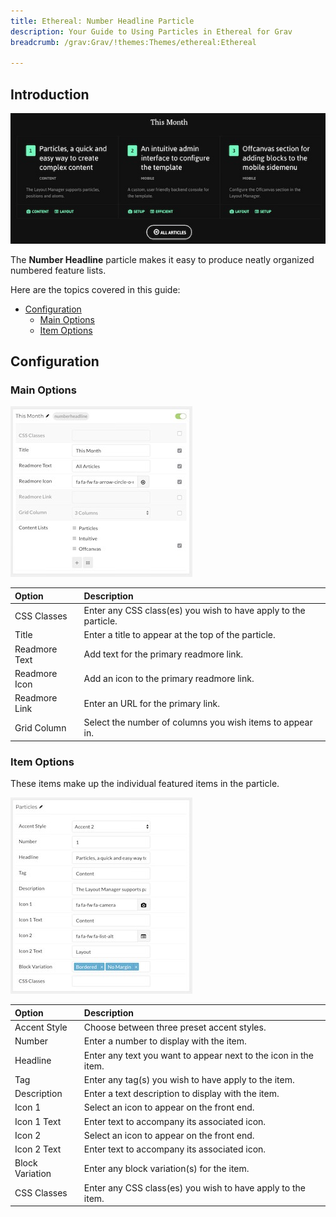 ```yaml
---
title: Ethereal: Number Headline Particle
description: Your Guide to Using Particles in Ethereal for Grav
breadcrumb: /grav:Grav/!themes:Themes/ethereal:Ethereal

---
```


## Introduction

![](assets/particle_numberheadline1.jpeg)

The **Number Headline** particle makes it easy to produce neatly organized numbered feature lists.

Here are the topics covered in this guide:

* [Configuration](#configuration)
    - [Main Options](#main-options)
    - [Item Options](#item-options)

## Configuration

### Main Options 

![](assets/particle_numberheadline2.jpeg)


| Option        | Description                                                     |
| :-----        | :-----                                                          |
| CSS Classes   | Enter any CSS class(es) you wish to have apply to the particle. |
| Title         | Enter a title to appear at the top of the particle.             |
| Readmore Text | Add text for the primary readmore link.                         |
| Readmore Icon | Add an icon to the primary readmore link.                       |
| Readmore Link | Enter an URL for the primary link.                              |
| Grid Column   | Select the number of columns you wish items to appear in.       |

### Item Options

These items make up the individual featured items in the particle.

![](assets/particle_numberheadline3.jpeg)

| Option          | Description                                                     |
| :-----          | :-----                                                          |
| Accent Style    | Choose between three preset accent styles.                      |
| Number          | Enter a number to display with the item.                        |
| Headline        | Enter any text you want to appear next to the icon in the item. |
| Tag             | Enter any tag(s) you wish to have apply to the item.            |
| Description     | Enter a text description to display with the item.              |
| Icon 1          | Select an icon to appear on the front end.                      |
| Icon 1 Text     | Enter text to accompany its associated icon.                    |
| Icon 2          | Select an icon to appear on the front end.                      |
| Icon 2 Text     | Enter text to accompany its associated icon.                    |
| Block Variation | Enter any block variation(s) for the item.                      |
| CSS Classes     | Enter any CSS class(es) you wish to have apply to the item.     |


